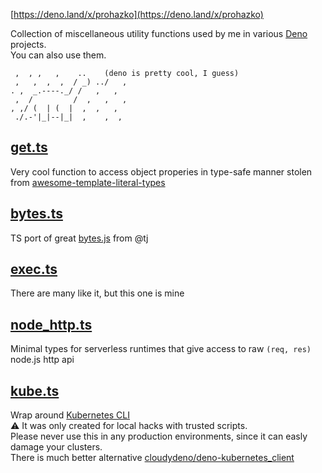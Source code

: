 
[https://deno.land/x/prohazko](https://deno.land/x/prohazko)

Collection of miscellaneous utility functions used by me in various [Deno](https://deno.land/) projects.  
You can also use them.

```
 ,  , ,   ,    ..    (deno is pretty cool, I guess)
 ,   ,  ,  ,  / _) ../   ,
. ,  _.----._/ /   ,   ,
 ,  /         /  ,   ,   ,
, ,/ (  | (  |  ,  ,   ,
 ./.-'|_|--|_|  ,    ,  ,
```

## [get.ts](./get.ts)

Very cool function to access object properies in type-safe manner stolen from [awesome-template-literal-types](https://github.com/ghoullier/awesome-template-literal-types#dot-notation-string-type-safe)

## [bytes.ts](./bytes.ts)

TS port of great [bytes.js](https://github.com/visionmedia/bytes.js) from @tj

## [exec.ts](./exec.ts)

There are many like it, but this one is mine

## [node_http.ts](./node_http.ts)

Minimal types for serverless runtimes that give access to raw `(req, res)` node.js http api


## [kube.ts](./kube.ts)

Wrap around [Kubernetes CLI](https://kubernetes.io/docs/reference/kubectl/)  
:warning: It was only created for local hacks with trusted scripts.  
Please never use this in any production environments, since it can easly damage your clusters.  
There is much better alternative [cloudydeno/deno-kubernetes_client](https://github.com/cloudydeno/deno-kubernetes_client)
